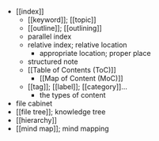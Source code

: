 - [[index]]
    - [[keyword]]; [[topic]]
    - [[outline]]; [[outlining]]
    - parallel index
    - relative index; relative location
        - appropriate location; proper place
    - structured note
    - [[Table of Contents (ToC)]]
        - [[Map of Content (MoC)]]
    - [[tag]]; [[label]]; [[category]]...
        - the types of content
- file cabinet
- [[file tree]]; knowledge tree
- [[hierarchy]]
- [[mind map]]; mind mapping
